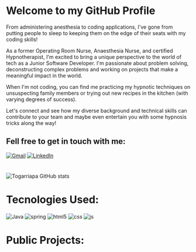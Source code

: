 # Welcome to my GitHub Profile

From administering anesthesia to coding applications, I've gone from putting people to sleep to keeping them on the edge of their seats with my coding skills! 

As a former Operating Room Nurse, Anaesthesia Nurse, and certified Hypnotherapist, I'm excited to bring a unique perspective to the world of tech as a Junior Software Developer. 
I'm passionate about problem solving, deconstructing complex problems and working on projects that make a meaningful impact in the world.

When I'm not coding, you can find me practicing my hypnotic techniques on unsuspecting family members or trying out new recipes in the kitchen (with varying degrees of success). 

Let's connect and see how my diverse background and technical skills can contribute to your team and maybe even entertain you with some hypnosis tricks along the way!


## Fell free to get in touch with me:

  [![Gmail](https://img.shields.io/badge/Gmail-D14836?style=for-the-badge&logo=gmail&logoColor=white)](mailto:tomas.g.fonseca@gmail.com)
  [![LinkedIn](https://img.shields.io/badge/LinkedIn-0077B5?style=for-the-badge&logo=linkedin&logoColor=white)](https://www.linkedin.com/in/tomasgfonseca/)

#

  ![Togarriapa GitHub stats](https://github-readme-stats.vercel.app/api?username=Togarriapa&show_icons=true&theme=dracula&count_private=true)

# Tecnologies Used:

  <div style="display: inline_block">

  <img align="center" alt="Java" src="https://img.shields.io/badge/Java-ED8B00?style=for-the-badge&logo=openjdk&logoColor=white" />

  <img align="center" alt="spring" src="https://img.shields.io/badge/Spring-6DB33F?style=for-the-badge&logo=spring&logoColor=white" />

  <img align="center" alt="html5" src="https://img.shields.io/badge/HTML5-E34F26?style=for-the-badge&logo=html5&logoColor=white" />

  <img align="center" alt="css" src="https://img.shields.io/badge/CSS3-1572B6?style=for-the-badge&logo=css3&logoColor=white" />

  <img align="center" alt="js" src="https://img.shields.io/badge/JavaScript-323330?style=for-the-badge&logo=javascript&logoColor=F7DF1E" />
  
# Public Projects:
